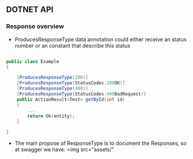 ﻿## DOTNET API
### Response overview
- ProducesResponseType data annotation could either receive an status number or an constant that describe this status
```csharp

public class Example
{

	[ProducesResponseType(200)]
	[ProducesResponseType(StatusCodes.200OK)]
	[ProducesResponseType(400)]
	[ProducesResponseType(StatusCodes.400BadRequest)]
	public ActionResult<Test> getById(int id)
	{
		...
		return Ok(entity);
	}

}

```

- The main propose of ResponseType is to document the Responses, so at swagger we have:	
<img src="assets/"
